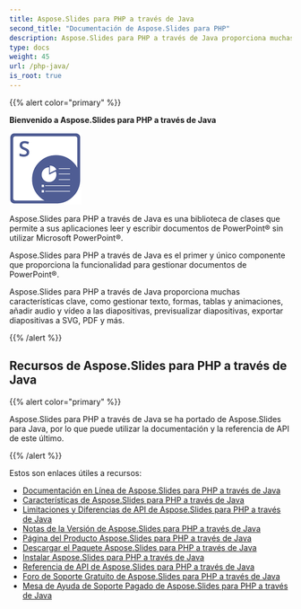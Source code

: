 ```yaml
---
title: Aspose.Slides para PHP a través de Java
second_title: "Documentación de Aspose.Slides para PHP"
description: Aspose.Slides para PHP a través de Java proporciona muchas características clave, como gestionar texto, formas, tablas y animaciones, añadir audio y vídeo a las diapositivas, previsualizar diapositivas, exportar diapositivas a SVG, PDF y más.
type: docs
weight: 45
url: /php-java/
is_root: true
---
```


{{% alert color="primary" %}}

**Bienvenido a Aspose.Slides para PHP a través de Java**

![Logo del Producto Aspose.Slides para PHP a través de Java](aspose_slides-for-php-via-java.png)

Aspose.Slides para PHP a través de Java es una biblioteca de clases que permite a sus aplicaciones leer y escribir documentos de PowerPoint® sin utilizar Microsoft PowerPoint®.

Aspose.Slides para PHP a través de Java es el primer y único componente que proporciona la funcionalidad para gestionar documentos de PowerPoint®.

Aspose.Slides para PHP a través de Java proporciona muchas características clave, como gestionar texto, formas, tablas y animaciones, añadir audio y vídeo a las diapositivas, previsualizar diapositivas, exportar diapositivas a SVG, PDF y más.

{{% /alert %}}

## Recursos de Aspose.Slides para PHP a través de Java

{{% alert color="primary" %}}

Aspose.Slides para PHP a través de Java se ha portado de Aspose.Slides para Java, por lo que puede utilizar la documentación y la referencia de API de este último.

{{% /alert %}}

Estos son enlaces útiles a recursos:

- [Documentación en Línea de Aspose.Slides para PHP a través de Java](/slides/php-java/)
- [Características de Aspose.Slides para PHP a través de Java](/slides/php-java/features-overview/)
- [Limitaciones y Diferencias de API de Aspose.Slides para PHP a través de Java](/slides/php-java/limitations-and-api-differences/)
- [Notas de la Versión de Aspose.Slides para PHP a través de Java](https://releases.aspose.com/slides/php-java/release-notes/)
- [Página del Producto Aspose.Slides para PHP a través de Java](https://products.aspose.com/slides/php-java/)
- [Descargar el Paquete Aspose.Slides para PHP a través de Java](https://releases.aspose.com/slides/php-java/)
- [Instalar Aspose.Slides para PHP a través de Java](/slides/php-java/installation/)
- [Referencia de API de Aspose.Slides para PHP a través de Java](https://reference.aspose.com/slides/php-java/)
- [Foro de Soporte Gratuito de Aspose.Slides para PHP a través de Java](https://forum.aspose.com/c/slides/11)
- [Mesa de Ayuda de Soporte Pagado de Aspose.Slides para PHP a través de Java](https://helpdesk.aspose.com/)